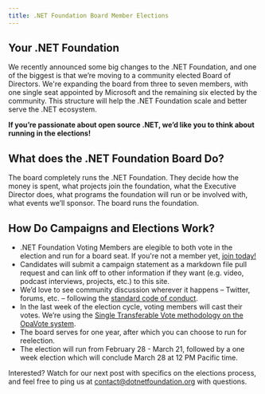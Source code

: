 ```yaml
---
title: .NET Foundation Board Member Elections
---
```


## Your .NET Foundation

We recently announced some big changes to the .NET Foundation, and one of the biggest is that we’re moving to a community elected Board of Directors. We're expanding the board from three to seven members, with one single seat appointed by Microsoft and the remaining six elected by the community. This structure will help the .NET Foundation scale and better serve the .NET ecosystem.

**If you’re passionate about open source .NET, we’d like you to think about running in the elections!**

## What does the .NET Foundation Board Do?

The board completely runs the .NET Foundation. They decide how the money is spent, what projects join the foundation, what the Executive Director does, what programs the foundation will run or be involved with, what events we’ll sponsor. The board runs the foundation.

## How Do Campaigns and Elections Work?

*   .NET Foundation Voting Members are elegible to both vote in the election and run for a board seat. If you're not a member yet, [join today!](https://dotnetfoundation.org/become-a-member)
*   Candidates will submit a campaign statement as a markdown file pull request and can link off to other information if they want (e.g. video, podcast interviews, projects, etc.) to this site.
*   We’d love to see community discussion wherever it happens – Twitter, forums, etc. – following the [standard code of conduct](https://dotnetfoundation.org/code-of-conduct).
*   In the last week of the election cycle, voting members will cast their votes. We’re using the [Single Transferable Vote methodology on the OpaVote system](https://www.opavote.com/methods/single-transferable-vote).
*   The board serves for one year, after which you can choose to run for reelection.
*   The election will run from February 28 - March 21, followed by a one week election which will conclude March 28 at 12 PM Pacific time.

Interested? Watch for our next post with specifics on the elections process, and feel free to ping us at [contact@dotnetfoundation.org](mailto:contact@dotnetfoundation.org) with questions.
